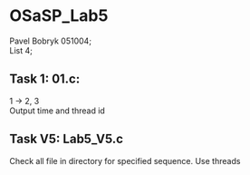 # OSaSP_Lab5
Pavel Bobryk 051004;  
List 4;  
## Task 1: 01.c:
1 -> 2, 3  
Output time and thread id  
## Task V5: Lab5_V5.c
Check all file in directory for specified sequence. Use threads
